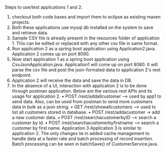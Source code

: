 
Steps to use/test applications 1 and 2.
1.	checkout both code bases and import them to eclipse as existing maven projects.
2.	Both these applications use mysql db installed on the system to save and retrieve data.
3.	Sample CSV file is already present in the resources folder of application 1. This can be edited or replaced with any other csv file in same format.
4.	Run application 2 as a spring boot application using Application2.java. Application 2 comes up on port 8090.
5.	Now start application 1 as a spring boot application using CsvJsonApplication.java. Application1 will come up on port 8080. It will parse the csv file and post the json-formated data to application 2's rest endpoint. 
6.	Application 2 will receive the data and save the data in DB. 
7.	In the absence of a UI, interaction with application 2 is to be done through postman application. Below are the various rest APIs and its usage for application 2.
•	POST /rest/addallcustomer --> used by app1 to send data. Also, can be used from postman to send more customers data in bulk as a json string.
•	GET /rest/showallcustomers --> used to list all customers stored in database.
•	POST /rest/addacustomer -> add a new customer data.
•	POST /rest/searchacustomerbyID --> search a customer by id.
•	POST /rest/searchacustomerbyfirstname --> search a customer by first name.
Application 3
Application 3 is similar to application 2. The only changes lie in added cache management to handle data at a faster rate and batch processing of record insertion. Batch processing can be seen in batchSave() of CustomerService.java.




